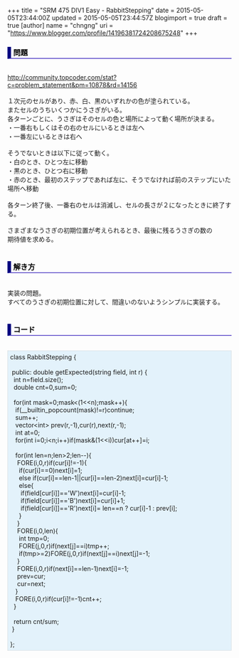 +++
title = "SRM 475 DIV1 Easy - RabbitStepping"
date = 2015-05-05T23:44:00Z
updated = 2015-05-05T23:44:57Z
blogimport = true
draft = true
[author]
	name = "chngng"
	uri = "https://www.blogger.com/profile/14196381724208675248"
+++

<div dir="ltr" style="text-align: left;" trbidi="on"><h3 style="border-bottom: 2px solid slateblue; border-left: 8px solid navy; color: black; padding: 0px 0px 1px 5px;">問題 </h3><br /><a href="http://community.topcoder.com/stat?c=problem_statement&amp;pm=10878&amp;rd=14156" target="_blank">http://community.topcoder.com/stat?c=problem_statement&amp;pm=10878&amp;rd=14156</a><br /><br />１次元のセルがあり、赤、白、黒のいずれかの色が塗られている。<br />またセルのうちいくつかにうさぎがいる。<br />各ターンごとに、うさぎはそのセルの色と場所によって動く場所が決まる。<br />・一番右もしくはその右のセルにいるときは左へ<br />・一番左にいるときは右へ<br /><br />そうでないときは以下に従って動く。<br />・白のとき、ひとつ左に移動<br />・黒のとき、ひとつ右に移動<br />・赤のとき、最初のステップであれば左に、そうでなければ前のステップにいた場所へ移動<br /><br />各ターン終了後、一番右のセルは消滅し、セルの長さが２になったときに終了する。<br /><br />さまざまなうさぎの初期位置が考えられるとき、最後に残るうさぎの数の<br />期待値を求める。<br /><br /><h3 style="border-bottom: 2px solid slateblue; border-left: 8px solid navy; color: black; padding: 0px 0px 1px 5px;">解き方 </h3><br />実装の問題。<br />すべてのうさぎの初期位置に対して、間違いのないようシンプルに実装する。<br /><br /><h3 style="border-bottom: 2px solid slateblue; border-left: 8px solid navy; color: black; padding: 0px 0px 1px 5px;">コード </h3><br /><div style="background-color: #e3f2fb; border: 1px dotted #CCCCCC; padding: 5px;">class RabbitStepping {<br /><br /><span class="Apple-tab-span" style="white-space: pre;"> </span>public: double getExpected(string field, int r) {<br /><span class="Apple-tab-span" style="white-space: pre;">  </span>int n=field.size();<br /><span class="Apple-tab-span" style="white-space: pre;">  </span>double cnt=0,sum=0;<br /><br /><span class="Apple-tab-span" style="white-space: pre;">  </span>for(int mask=0;mask&lt;(1&lt;&lt;n);mask++){<br /><span class="Apple-tab-span" style="white-space: pre;">   </span>if(__builtin_popcount(mask)!=r)continue;<br /><span class="Apple-tab-span" style="white-space: pre;">   </span>sum++;<br /><span class="Apple-tab-span" style="white-space: pre;">   </span>vector&lt;int&gt; prev(r,-1),cur(r),next(r,-1);<br /><span class="Apple-tab-span" style="white-space: pre;">   </span>int at=0;<br /><span class="Apple-tab-span" style="white-space: pre;">   </span>for(int i=0;i&lt;n;i++)if(mask&amp;(1&lt;&lt;i))cur[at++]=i;<br /><br /><span class="Apple-tab-span" style="white-space: pre;">   </span>for(int len=n;len&gt;2;len--){<br /><span class="Apple-tab-span" style="white-space: pre;">    </span>FORE(i,0,r)if(cur[i]!=-1){<br /><span class="Apple-tab-span" style="white-space: pre;">     </span>if(cur[i]==0)next[i]=1;<br /><span class="Apple-tab-span" style="white-space: pre;">     </span>else if(cur[i]==len-1||cur[i]==len-2)next[i]=cur[i]-1;<br /><span class="Apple-tab-span" style="white-space: pre;">     </span>else{<br /><span class="Apple-tab-span" style="white-space: pre;">      </span>if(field[cur[i]]=='W')next[i]=cur[i]-1;<br /><span class="Apple-tab-span" style="white-space: pre;">      </span>if(field[cur[i]]=='B')next[i]=cur[i]+1;<br /><span class="Apple-tab-span" style="white-space: pre;">      </span>if(field[cur[i]]=='R')next[i]= len==n ? cur[i]-1 : prev[i];<br /><span class="Apple-tab-span" style="white-space: pre;">     </span>}<br /><span class="Apple-tab-span" style="white-space: pre;">    </span>}<br /><span class="Apple-tab-span" style="white-space: pre;">    </span>FORE(i,0,len){<br /><span class="Apple-tab-span" style="white-space: pre;">     </span>int tmp=0;<br /><span class="Apple-tab-span" style="white-space: pre;">     </span>FORE(j,0,r)if(next[j]==i)tmp++;<br /><span class="Apple-tab-span" style="white-space: pre;">     </span>if(tmp&gt;=2)FORE(j,0,r)if(next[j]==i)next[j]=-1;<br /><span class="Apple-tab-span" style="white-space: pre;">    </span>}<br /><span class="Apple-tab-span" style="white-space: pre;">    </span>FORE(i,0,r)if(next[i]==len-1)next[i]=-1;<br /><span class="Apple-tab-span" style="white-space: pre;">    </span>prev=cur;<br /><span class="Apple-tab-span" style="white-space: pre;">    </span>cur=next;<br /><span class="Apple-tab-span" style="white-space: pre;">   </span>}<br /><span class="Apple-tab-span" style="white-space: pre;">   </span>FORE(i,0,r)if(cur[i]!=-1)cnt++;<br /><span class="Apple-tab-span" style="white-space: pre;">  </span>}<br /><br /><span class="Apple-tab-span" style="white-space: pre;">  </span>return cnt/sum;<br /><span class="Apple-tab-span" style="white-space: pre;"> </span>}<br /><br />};</div></div>
